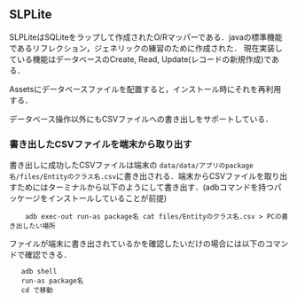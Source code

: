 
## SLPLite
SLPLiteはSQLiteをラップして作成されたO/Rマッパーである．javaの標準機能であるリフレクション，ジェネリックの練習のために作成された．
現在実装している機能はデータベースのCreate, Read, Update(レコードの新規作成)である．

Assetsにデータベースファイルを配置すると，インストール時にそれを再利用する．

データベース操作以外にもCSVファイルへの書き出しをサポートしている．



### 書き出したCSVファイルを端末から取り出す
書き出しに成功したCSVファイルは端末の `data/data/アプリのpackage名/files/Entityのクラス名.csv`に書き出される．端末からCSVファイルを取り出すためにはターミナルから以下のようにして書き出す．(adbコマンドを持つパッケージをインストールしていることが前提)

```
    adb exec-out run-as package名 cat files/Entityのクラス名.csv > PCの書き出したい場所
```

ファイルが端末に書き出されているかを確認したいだけの場合には以下のコマンドで確認できる．

```
   adb shell
   run-as package名
   cd で移動
```
